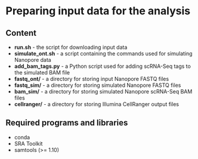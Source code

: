 # Preparing input data for the analysis

## Content

  * **run.sh** - the script for downloading input data
  * **simulate_ont.sh** - a script containing the commands used for simulating Nanopore data
  * **add_bam_tags.py** - a Python script used for adding scRNA-Seq tags to the simulated BAM file
  * **fastq_ont/** - a directory for storing input Nanopore FASTQ files
  * **fastq_sim/** - a directory for storing simulated Nanopore FASTQ files
  * **bam_sim/** - a directory for storing simulated Nanopore scRNA-Seq BAM files
  * **cellranger/** - a directory for storing Illumina CellRanger output files

## Required programs and libraries

  * conda
  * SRA Toolkit
  * samtools (>= 1.10)
